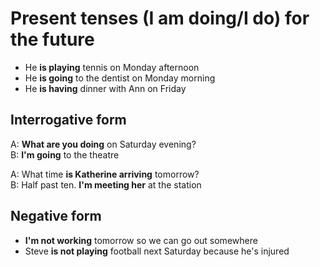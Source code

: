 # Present tenses (**I am doing/I do**) for the future

- He **is playing** tennis on Monday afternoon
- He **is going** to the dentist on Monday morning
- He **is having** dinner with Ann on Friday

## Interrogative form

A: **What are you doing** on Saturday evening?\
B: **I'm going** to the theatre

A: What time **is Katherine arriving** tomorrow?\
B: Half past ten. **I'm meeting her** at the station

## Negative form

- **I'm not working** tomorrow so we can go out somewhere
- Steve **is not playing** football next Saturday because he's injured
